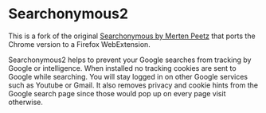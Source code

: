 Searchonymous2
==============
This is a fork of the original [Searchonymous by Merten Peetz](https://github.com/MorbZ/Searchonymous) that ports the Chrome version to a Firefox WebExtension.

Searchonymous2 helps to prevent your Google searches from tracking by Google or intelligence. When installed no tracking cookies are sent to Google while searching. You will stay logged in on other Google services such as Youtube or Gmail. It also removes privacy and cookie hints from the Google search page since those would pop up on every page visit otherwise.